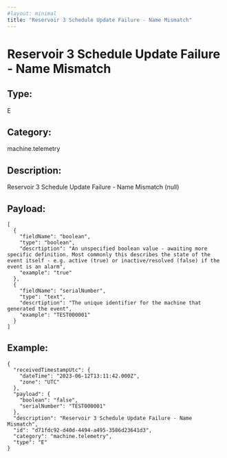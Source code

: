 ```yaml
---
#layout: minimal
title: "Reservoir 3 Schedule Update Failure - Name Mismatch"
---
```


# Reservoir 3 Schedule Update Failure - Name Mismatch

## Type:

E

## Category:

machine.telemetry

## Description: 

Reservoir 3 Schedule Update Failure - Name Mismatch (null)

## Payload:

```
[
  {
    "fieldName": "boolean",
    "type": "boolean",
    "descrtiption": "An unspecified boolean value - awaiting more specific definition. Most commonly this describes the state of the event itself - e.g. active (true) or inactive/resolved (false) if the event is an alarm",
    "example": "true"
  },
  {
    "fieldName": "serialNumber",
    "type": "text",
    "descrtiption": "The unique identifier for the machine that generated the event",
    "example": "TEST000001"
  }
]
```

## Example:

```
{
  "receivedTimestampUtc": {
    "dateTime": "2023-06-12T13:11:42.000Z",
    "zone": "UTC"
  },
  "payload": {
    "boolean": "false",
    "serialNumber": "TEST000001"
  },
  "description": "Reservoir 3 Schedule Update Failure - Name Mismatch",
  "id": "d71fdc92-d40d-4494-a495-3586d23641d3",
  "category": "machine.telemetry",
  "type": "E"
}
```
